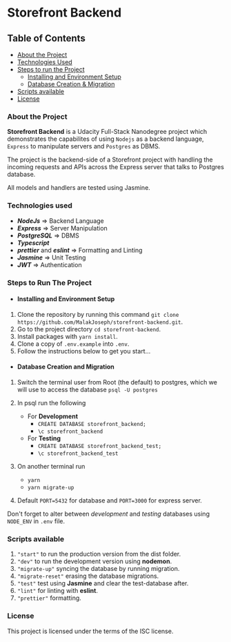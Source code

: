 # Storefront Backend

## Table of Contents

- [About the Project](#about-the-project)
- [Technologies Used](#technologies-used)
- [Steps to run the Project](#steps-to-run-the-project)
  - [Installing and Environment Setup](#installing-and-environment-setup)
  - [Database Creation & Migration](#database-creation-and-migration)
- [Scripts available](#scripts-available)
- [License](#license)

### About the Project

**Storefront Backend** is a Udacity Full-Stack Nanodegree project which demonstrates the capabilites of using `Nodejs` as a backend language, `Express` to manipulate servers and `Postgres` as DBMS.

The project is the backend-side of a Storefront project with handling the incoming requests and APIs across the Express server that talks to Postgres database.

All models and handlers are tested using Jasmine.

### Technologies used

- **_NodeJs_** => Backend Language
- **_Express_** => Server Manipulation
- **_PostgreSQL_** => DBMS
- **_Typescript_**
- **_prettier_** and **_eslint_** => Formatting and Linting
- **_Jasmine_** => Unit Testing
- **_JWT_** => Authentication

### Steps to Run The Project

- #### Installing and Environment Setup

1. Clone the repository by running this command
   `git clone https://github.com/MalakJoseph/storefront-backend.git`.
2. Go to the project directory `cd storefront-backend`.
3. Install packages with `yarn install`.
4. Clone a copy of `.env.example` into `.env`.
5. Follow the instructions below to get you start...

- #### Database Creation and Migration

1. Switch the terminal user from Root (the default) to postgres, which we will use to access the database `psql -U postgres`

2. In psql run the following
   - For **Development**
     - `CREATE DATABASE storefront_backend;`
     - `\c storefront_backend`
   - For **Testing**
     - `CREATE DATABASE storefront_backend_test;`
     - `\c storefront_backend_test`
3. On another terminal run
   - `yarn`
   - `yarn migrate-up`
4. Default `PORT=5432` for database and `PORT=3000` for express server.

Don't forget to alter between _development_ and _testing_ databases using `NODE_ENV` in `.env` file.

### Scripts available

1. `"start"` to run the production version from the dist folder.
2. `"dev"` to run the development version using **nodemon**.
3. `"migrate-up"` syncing the database by running migration.
4. `"migrate-reset"` erasing the database migrations.
5. `"test"` test using **Jasmine** and clear the test-database after.
6. `"lint"` for linting with **eslint**.
7. `"prettier"` formatting.

### License

This project is licensed under the terms of the ISC license.
